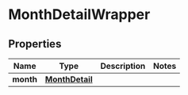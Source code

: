 
# MonthDetailWrapper

## Properties
Name | Type | Description | Notes
------------ | ------------- | ------------- | -------------
**month** | [**MonthDetail**](MonthDetail.md) |  | 



